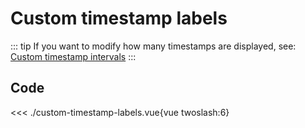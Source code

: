 <script setup>
import Example from './custom-timestamp-labels.vue'
</script>

# Custom timestamp labels

::: tip
If you want to modify how many timestamps are displayed, see: [Custom timestamp intervals](./custom-timestamp-intervals)
:::

<Example/>

## Code

<<< ./custom-timestamp-labels.vue{vue twoslash:6}
